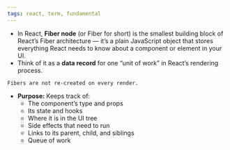```yaml
---
tags: react, term, fundamental
---
```


- In React, **Fiber node** (or Fiber for short) is the smallest building block of React’s Fiber architecture — it’s a plain JavaScript object that stores everything React needs to know about a component or element in your UI.
- Think of it as a **data record** for one “unit of work” in React’s rendering process.

```ad-note
Fibers are not re-created on every render.
```

- **Purpose:** Keeps track of:
    - The component’s type and props
    - Its state and hooks
    - Where it is in the UI tree
    - Side effects that need to run
    - Links to its parent, child, and siblings
    - Queue of work

